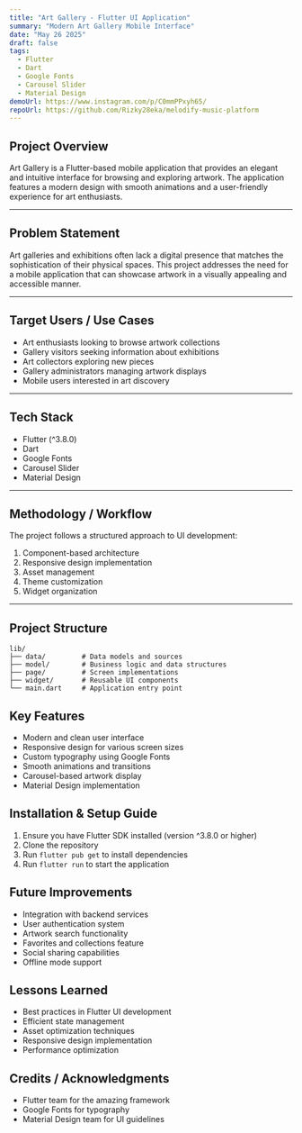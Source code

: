 ```yaml
---
title: "Art Gallery - Flutter UI Application"
summary: "Modern Art Gallery Mobile Interface"
date: "May 26 2025"
draft: false
tags:
  - Flutter
  - Dart
  - Google Fonts
  - Carousel Slider
  - Material Design
demoUrl: https://www.instagram.com/p/C0mmPPxyh65/
repoUrl: https://github.com/Rizky28eka/melodify-music-platform
---
```


## Project Overview

Art Gallery is a Flutter-based mobile application that provides an elegant and intuitive interface for browsing and exploring artwork. The application features a modern design with smooth animations and a user-friendly experience for art enthusiasts.

---

## Problem Statement

Art galleries and exhibitions often lack a digital presence that matches the sophistication of their physical spaces. This project addresses the need for a mobile application that can showcase artwork in a visually appealing and accessible manner.

---

## Target Users / Use Cases

- Art enthusiasts looking to browse artwork collections
- Gallery visitors seeking information about exhibitions
- Art collectors exploring new pieces
- Gallery administrators managing artwork displays
- Mobile users interested in art discovery

---

## Tech Stack

- Flutter (^3.8.0)
- Dart
- Google Fonts
- Carousel Slider
- Material Design

---

## Methodology / Workflow

The project follows a structured approach to UI development:

1. Component-based architecture
2. Responsive design implementation
3. Asset management
4. Theme customization
5. Widget organization

---

## Project Structure

```
lib/
├── data/         # Data models and sources
├── model/        # Business logic and data structures
├── page/         # Screen implementations
├── widget/       # Reusable UI components
└── main.dart     # Application entry point
```

## Key Features

- Modern and clean user interface
- Responsive design for various screen sizes
- Custom typography using Google Fonts
- Smooth animations and transitions
- Carousel-based artwork display
- Material Design implementation

## Installation & Setup Guide

1. Ensure you have Flutter SDK installed (version ^3.8.0 or higher)
2. Clone the repository
3. Run `flutter pub get` to install dependencies
4. Run `flutter run` to start the application

## Future Improvements

- Integration with backend services
- User authentication system
- Artwork search functionality
- Favorites and collections feature
- Social sharing capabilities
- Offline mode support

## Lessons Learned

- Best practices in Flutter UI development
- Efficient state management
- Asset optimization techniques
- Responsive design implementation
- Performance optimization

## Credits / Acknowledgments

- Flutter team for the amazing framework
- Google Fonts for typography
- Material Design team for UI guidelines
